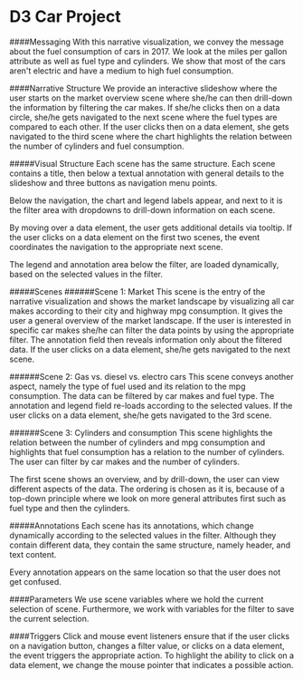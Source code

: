 # D3 Car Project
####Messaging
With this narrative visualization, we convey the message about the fuel consumption of cars in 2017. We look at the miles per gallon attribute as well as fuel type and cylinders. We show that most of the cars aren't electric and have a medium to high fuel consumption.

####Narrative Structure
  We provide an interactive slideshow where the user starts on the market overview scene where she/he can then drill-down the
information by filtering the car makes. If she/he clicks then on a data circle, she/he gets navigated to the next scene where the fuel types are compared to each other. If the user clicks then on a data element, she gets navigated to the third scene where the chart highlights the relation between the number of cylinders and fuel consumption.
  
#####Visual Structure
Each scene has the same structure. Each scene contains a title, then below a textual annotation with general details to the slideshow and three buttons as navigation menu points.

Below the navigation, the chart and legend labels appear, and next to it is the filter area with dropdowns to drill-down information on each scene.

By moving over a data element, the user gets additional details via tooltip. If the user clicks on a data element on the first two scenes, the event coordinates the navigation to the appropriate next scene.

The legend and annotation area below the filter, are loaded dynamically, based on the selected values in the filter.

#####Scenes
######Scene 1: Market
This scene is the entry of the narrative visualization and shows the market landscape by visualizing all car makes according
to their city and highway mpg consumption. It gives the user a general overview of the market landscape. If the user is interested in specific car makes she/he can filter the data points by using the appropriate filter. The annotation field then reveals information only about the filtered data. If the user clicks on a data element, she/he gets navigated to the next scene.

######Scene 2: Gas vs. diesel vs. electro cars
This scene conveys another aspect, namely the type of fuel used and its relation to the mpg consumption. The data can be filtered by car makes and fuel type. The annotation and legend field re-loads according to the selected values. If the user clicks on a data element, she/he gets navigated to the 3rd scene.

######Scene 3: Cylinders and consumption
This scene highlights the relation between the number of cylinders and mpg consumption and highlights that fuel consumption has a relation to the number of cylinders. The user can filter by car makes and the number of cylinders.

The first scene shows an overview, and by drill-down, the user can view different aspects of the data. The ordering is chosen as it is, because of a top-down principle where we look on more general attributes first such as fuel type and then the cylinders.

#####Annotations
Each scene has its annotations, which change dynamically according to the selected values in the filter. Although they contain different data, they contain the same structure, namely header, and text content.

Every annotation appears on the same location so that the user does not get confused.

####Parameters
We use scene variables where we hold the current selection of scene. Furthermore, we work with variables for the filter to save the current selection.

####Triggers
Click and mouse event listeners ensure that if the user clicks on a navigation button, changes a filter value, or clicks on a data element, the event triggers the appropriate action. To highlight the ability to click on a data element, we change the mouse pointer that indicates a possible action. 
 

      
